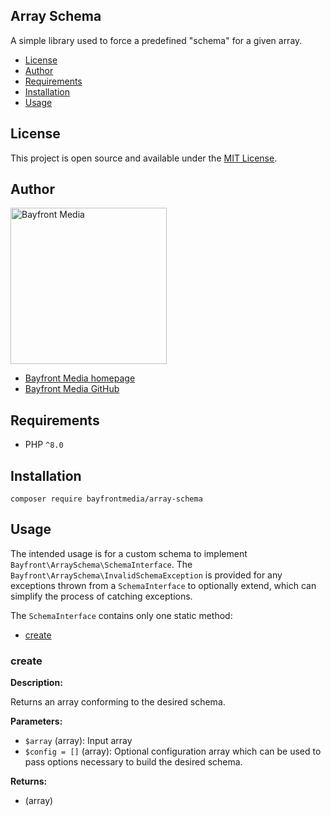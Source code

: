 ## Array Schema

A simple library used to force a predefined "schema" for a given array.

- [License](#license)
- [Author](#author)
- [Requirements](#requirements)
- [Installation](#installation)
- [Usage](#usage)

## License

This project is open source and available under the [MIT License](LICENSE).

## Author

<img src="https://cdn1.onbayfront.com/bfm/brand/bfm-logo.svg" alt="Bayfront Media" width="250" />

- [Bayfront Media homepage](https://www.bayfrontmedia.com?utm_source=github&amp;utm_medium=direct)
- [Bayfront Media GitHub](https://github.com/bayfrontmedia)

## Requirements

* PHP `^8.0`

## Installation

```shell
composer require bayfrontmedia/array-schema
```

## Usage

The intended usage is for a custom schema to implement `Bayfront\ArraySchema\SchemaInterface`.
The `Bayfront\ArraySchema\InvalidSchemaException` is provided for any exceptions thrown from a `SchemaInterface` 
to optionally extend, which can simplify the process of catching exceptions.

The `SchemaInterface` contains only one static method:

- [create](#create)

### create

**Description:**

Returns an array conforming to the desired schema.

**Parameters:**

- `$array` (array): Input array
- `$config = []` (array): Optional configuration array which can be used to pass options necessary to build the desired schema.

**Returns:**

- (array)